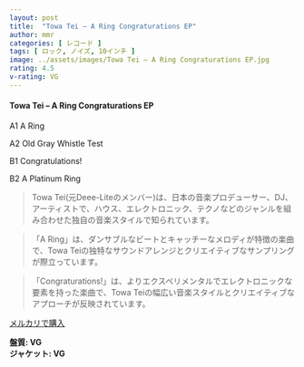 ```yaml
---
layout: post
title:  "Towa Tei – A Ring Congraturations EP"
author: mmr
categories: [ レコード ]
tags: [ ロック, ノイズ, 10インチ ]
image: ../assets/images/Towa Tei – A Ring Congraturations EP.jpg
rating: 4.5
v-rating: VG
---
```


#### Towa Tei – A Ring Congraturations EP

A1  A Ring

A2  Old Gray Whistle Test

B1  Congratulations!

B2  A Platinum Ring

> Towa Tei(元Deee-Liteのメンバー)は、日本の音楽プロデューサー、DJ、アーティストで、ハウス、エレクトロニック、テクノなどのジャンルを組み合わせた独自の音楽スタイルで知られています。

> 「A Ring」は、ダンサブルなビートとキャッチーなメロディが特徴の楽曲で、Towa Teiの独特なサウンドアレンジとクリエイティブなサンプリングが際立っています。

> 「Congraturations!」は、よりエクスペリメンタルでエレクトロニックな要素を持った楽曲で、Towa Teiの幅広い音楽スタイルとクリエイティブなアプローチが反映されています。



[メルカリで購入](https://jp.mercari.com/item/m60231112636)


<div class="mt-4 mb-4 d-flex align-items-center">
<strong class="mr-1">盤質: VG</strong>
</div>
<div class="mt-4 mb-4 d-flex align-items-center">
<strong class="mr-1">ジャケット: VG</strong>
</div>